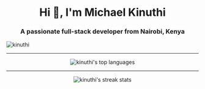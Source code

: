 <h1 align="center">Hi 👋, I'm Michael Kinuthi</h1>
<h3 align="center">A passionate full-stack developer from Nairobi, Kenya</h3>

<p align="left"> 
  <img src="https://komarev.com/ghpvc/?username=kinuthi&label=Profile%20views&color=0e75b6&style=flat" alt="kinuthi" /> 
</p>

<hr>

<p align="center">
  <img src="https://github-readme-stats.vercel.app/api/top-langs?username=kinuthi&show_icons=true&locale=en&layout=compact&theme=chartreuse-dark" alt="kinuthi's top languages" />
</p>

<hr>

<p align="center">
  <img src="https://github-readme-streak-stats.herokuapp.com/?user=kinuthi&theme=tokyonight" alt="kinuthi's streak stats" />
</p>
